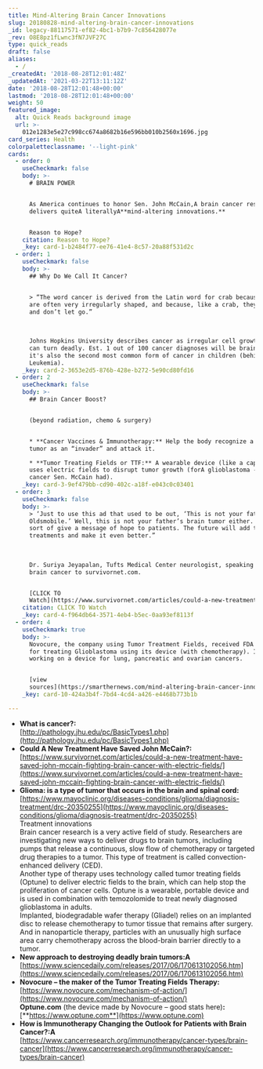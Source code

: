 ```yaml
---
title: Mind-Altering Brain Cancer Innovations
slug: 20180828-mind-altering-brain-cancer-innovations
_id: legacy-88117571-ef82-4bc1-b7b9-7c856428077e
_rev: O8E8pz1fLwnc3fN7JVF27C
type: quick_reads
draft: false
aliases:
  - /
_createdAt: '2018-08-28T12:01:48Z'
_updatedAt: '2021-03-22T13:11:12Z'
date: '2018-08-28T12:01:48+00:00'
lastmod: '2018-08-28T12:01:48+00:00'
weight: 50
featured_image:
  alt: Quick Reads background image
  url: >-
    012e1283e5e27c998cc674a8682b16e596bb010b2560x1696.jpg
card_series: Health
colorpaletteclassname: '--light-pink'
cards:
  - order: 0
    useCheckmark: false
    body: >-
      # BRAIN POWER


      As America continues to honor Sen. John McCain,A brain cancer research
      delivers quiteA literallyA**mind-altering innovations.**


      Reason to Hope?
    citation: Reason to Hope?
    _key: card-1-b2484f77-ee76-41e4-8c57-20a88f531d2c
  - order: 1
    useCheckmark: false
    body: >-
      ## Why Do We Call It Cancer?


      > “The word cancer is derived from the Latin word for crab because cancers
      are often very irregularly shaped, and because, like a crab, they “grab on
      and don’t let go.”  
        
        
        
      Johns Hopkins University describes cancer as irregular cell growth that
      can turn deadly. Est. 1 out of 100 cancer diagnoses will be brain cancer;
      it's also the second most common form of cancer in children (behind
      Leukemia).
    _key: card-2-3653e2d5-876b-428e-b272-5e90cd80fd16
  - order: 2
    useCheckmark: false
    body: >-
      ## Brain Cancer Boost?


      (beyond radiation, chemo & surgery)


      * **Cancer Vaccines & Immunotherapy:** Help the body recognize a brain
      tumor as an “invader” and attack it.

      * **Tumor Treating Fields or TTF:** A wearable device (like a cap) that
      uses electric fields to disrupt tumor growth (forA glioblastoma -the
      cancer Sen. McCain had).
    _key: card-3-9ef479bb-cd90-402c-a18f-e043c0c03401
  - order: 3
    useCheckmark: false
    body: >-
      > ‘Just to use this ad that used to be out, ‘This is not your father’s
      Oldsmobile.’ Well, this is not your father’s brain tumor either. I want
      sort of give a message of hope to patients. The future will add to these
      treatments and make it even better.”  
        
        
        
      Dr. Suriya Jeyapalan, Tufts Medical Center neurologist, speaking about
      brain cancer to survivornet.com.


      [CLICK TO
      Watch](https://www.survivornet.com/articles/could-a-new-treatment-have-saved-john-mccain-fighting-brain-cancer-with-electric-fields/)
    citation: CLICK TO Watch
    _key: card-4-f964db64-3571-4eb4-b5ec-0aa93ef8113f
  - order: 4
    useCheckmark: true
    body: >-
      Novocure, the company using Tumor Treatment Fields, received FDA approval
      for treating Glioblastoma using its device (with chemotherapy). It's also
      working on a device for lung, pancreatic and ovarian cancers.


      [view
      sources](https://smarthernews.com/mind-altering-brain-cancer-innovations/)
    _key: card-10-424a3b4f-7bd4-4cd4-a426-e4468b773b1b

---
```

* **What is cancer?:**  
[http://pathology.jhu.edu/pc/BasicTypes1.php](http://pathology.jhu.edu/pc/BasicTypes1.php)
* **Could A New Treatment Have Saved John McCain?:**  
[https://www.survivornet.com/articles/could-a-new-treatment-have-saved-john-mccain-fighting-brain-cancer-with-electric-fields/](https://www.survivornet.com/articles/could-a-new-treatment-have-saved-john-mccain-fighting-brain-cancer-with-electric-fields/)
* **Glioma: is a type of tumor that occurs in the brain and spinal cord:**  
[https://www.mayoclinic.org/diseases-conditions/glioma/diagnosis-treatment/drc-20350255](https://www.mayoclinic.org/diseases-conditions/glioma/diagnosis-treatment/drc-20350255)  
Treatment innovations  
Brain cancer research is a very active field of study. Researchers are investigating new ways to deliver drugs to brain tumors, including pumps that release a continuous, slow flow of chemotherapy or targeted drug therapies to a tumor. This type of treatment is called convection-enhanced delivery (CED).  
Another type of therapy uses technology called tumor treating fields (Optune) to deliver electric fields to the brain, which can help stop the proliferation of cancer cells. Optune is a wearable, portable device and is used in combination with temozolomide to treat newly diagnosed glioblastoma in adults.  
Implanted, biodegradable wafer therapy (Gliadel) relies on an implanted disc to release chemotherapy to tumor tissue that remains after surgery. And in nanoparticle therapy, particles with an unusually high surface area carry chemotherapy across the blood-brain barrier directly to a tumor.
* **New approach to destroying deadly brain tumors:A**  
[https://www.sciencedaily.com/releases/2017/06/170613102056.htm](https://www.sciencedaily.com/releases/2017/06/170613102056.htm)
* **Novocure – the maker of the Tumor Treating Fields Therapy:** [https://www.novocure.com/mechanism-of-action/](https://www.novocure.com/mechanism-of-action/)  
**Optune.com** (the device made by Novocure – good stats here)**:**  
[**https://www.optune.com**](https://www.optune.com)
* **How is Immunotherapy Changing the Outlook for Patients with Brain Cancer?:A**  
[https://www.cancerresearch.org/immunotherapy/cancer-types/brain-cancer](https://www.cancerresearch.org/immunotherapy/cancer-types/brain-cancer)